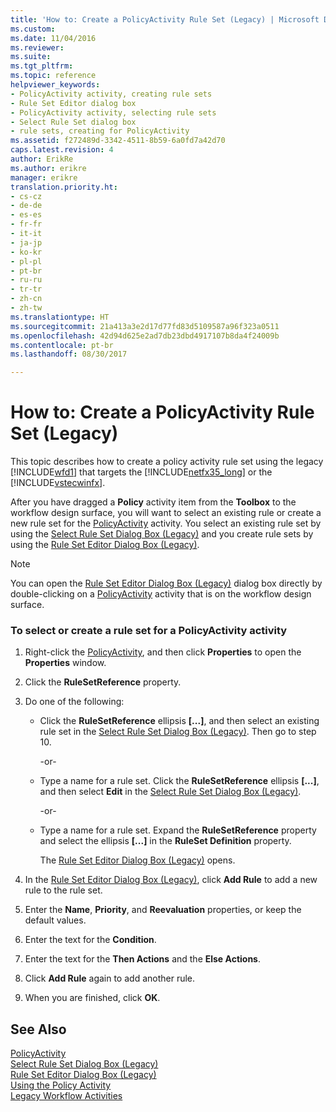 ```yaml
---
title: 'How to: Create a PolicyActivity Rule Set (Legacy) | Microsoft Docs'
ms.custom: 
ms.date: 11/04/2016
ms.reviewer: 
ms.suite: 
ms.tgt_pltfrm: 
ms.topic: reference
helpviewer_keywords:
- PolicyActivity activity, creating rule sets
- Rule Set Editor dialog box
- PolicyActivity activity, selecting rule sets
- Select Rule Set dialog box
- rule sets, creating for PolicyActivity
ms.assetid: f272489d-3342-4511-8b59-6a0fd7a42d70
caps.latest.revision: 4
author: ErikRe
ms.author: erikre
manager: erikre
translation.priority.ht:
- cs-cz
- de-de
- es-es
- fr-fr
- it-it
- ja-jp
- ko-kr
- pl-pl
- pt-br
- ru-ru
- tr-tr
- zh-cn
- zh-tw
ms.translationtype: HT
ms.sourcegitcommit: 21a413a3e2d17d77fd83d5109587a96f323a0511
ms.openlocfilehash: 42d94d625e2ad7db23dbd4917107b8da4f24009b
ms.contentlocale: pt-br
ms.lasthandoff: 08/30/2017

---
```

# <a name="how-to-create-a-policyactivity-rule-set-legacy"></a>How to: Create a PolicyActivity Rule Set (Legacy)
This topic describes how to create a policy activity rule set using the legacy [!INCLUDE[wfd1](../workflow-designer/includes/wfd1_md.md)] that targets the [!INCLUDE[netfx35_long](../workflow-designer/includes/netfx35_long_md.md)] or the [!INCLUDE[vstecwinfx](../workflow-designer/includes/vstecwinfx_md.md)].  
  
 After you have dragged a **Policy** activity item from the **Toolbox** to the workflow design surface, you will want to select an existing rule or create a new rule set for the [PolicyActivity](http://go.microsoft.com/fwlink?LinkID=65019) activity. You select an existing rule set by using the [Select Rule Set Dialog Box (Legacy)](../workflow-designer/select-rule-set-dialog-box-legacy.md) and you create rule sets by using the [Rule Set Editor Dialog Box (Legacy)](../workflow-designer/rule-set-editor-dialog-box-legacy.md).  
  
> [!NOTE]
>  You can open the [Rule Set Editor Dialog Box (Legacy)](../workflow-designer/rule-set-editor-dialog-box-legacy.md) dialog box directly by double-clicking on a [PolicyActivity](http://go.microsoft.com/fwlink?LinkID=65019) activity that is on the workflow design surface.  
  
### <a name="to-select-or-create-a-rule-set-for-a-policyactivity-activity"></a>To select or create a rule set for a PolicyActivity activity  
  
1.  Right-click the [PolicyActivity](http://go.microsoft.com/fwlink?LinkID=65019), and then click **Properties** to open the **Properties** window.  
  
2.  Click the **RuleSetReference** property.  
  
3.  Do one of the following:  
  
    -   Click the **RuleSetReference** ellipsis **[...]**, and then select an existing rule set in the [Select Rule Set Dialog Box (Legacy)](../workflow-designer/select-rule-set-dialog-box-legacy.md). Then go to step 10.  
  
         -or-  
  
    -   Type a name for a rule set. Click the **RuleSetReference** ellipsis **[...]**, and then select **Edit** in the [Select Rule Set Dialog Box (Legacy)](../workflow-designer/select-rule-set-dialog-box-legacy.md).  
  
         -or-  
  
    -   Type a name for a rule set. Expand the **RuleSetReference** property and select the ellipsis **[...]** in the **RuleSet Definition** property.  
  
         The [Rule Set Editor Dialog Box (Legacy)](../workflow-designer/rule-set-editor-dialog-box-legacy.md) opens.  
  
4.  In the [Rule Set Editor Dialog Box (Legacy)](../workflow-designer/rule-set-editor-dialog-box-legacy.md), click **Add Rule** to add a new rule to the rule set.  
  
5.  Enter the **Name**, **Priority**, and **Reevaluation** properties, or keep the default values.  
  
6.  Enter the text for the **Condition**.  
  
7.  Enter the text for the **Then Actions** and the **Else Actions**.  
  
8.  Click **Add Rule** again to add another rule.  
  
9. When you are finished, click **OK**.  
  
## <a name="see-also"></a>See Also  
 [PolicyActivity](http://go.microsoft.com/fwlink?LinkID=65019)   
 [Select Rule Set Dialog Box (Legacy)](../workflow-designer/select-rule-set-dialog-box-legacy.md)   
 [Rule Set Editor Dialog Box (Legacy)](../workflow-designer/rule-set-editor-dialog-box-legacy.md)   
 [Using the Policy Activity](http://go.microsoft.com/fwlink?LinkID=65004)   
 [Legacy Workflow Activities](../workflow-designer/legacy-workflow-activities.md)
